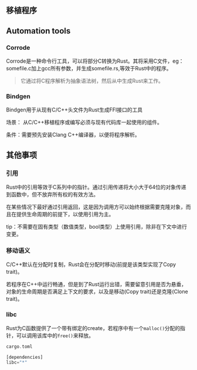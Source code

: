 ## 移植程序

## Automation tools

### Corrode

Corrode是一种命令行工具，可以将部分C转换为Rust。其将采用C文件，eg：somefile.c加上gcc所有参数，并生成somefile.rs,等效于Rust中的程序。

> 它通过将C程序解析为抽象语法树，然后从中生成Rust来工作。

### Bindgen

Bindgen用于从现有C/C++头文件为Rust生成FFI接口的工具

场景： 从C/C++移植程序或编写必须与现有代码库一起使用的组件。

条件：需要预先安装Clang C++编译器，以便将程序解析。

## 其他事项

### 引用

Rust中的引用等效于C系列中的指针。通过引用传递将大小大于64位的对象传递到函数中，但不放弃所有权的有效方法。

在某些情况下最好通过引用返回，这是因为调用方可以始终根据需要克隆对象，而且在提供生命周期的前提下，以使用引用为主。

tip：不需要在固有类型（数值类型，bool类型）上使用引用，除非在下文中进行变更。

### 移动语义

C/C++默认在分配时复制，Rust会在分配时移动(前提是该类型实现了Copy trait)。

若程序在C++中运行畅通，但是到了Rust运行出错，需要留意引用是否为悬垂，对象的生命周期是否满足上下文的要求，以及是移动(Copy trait)还是克隆(Clone trait)。

### libc

Rust为C函数提供了一个带有绑定的create，若程序中有一个`malloc()`分配的指针，可以调用该库中的`free()`来释放。

```rust
cargo.toml

[dependencies]
libc="*"
```



